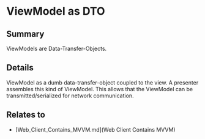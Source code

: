 # ViewModel as DTO

## Summary
ViewModels are Data-Transfer-Objects.

## Details
ViewModel as a dumb data-transfer-object coupled to the view. A presenter assembles this kind of ViewModel.
This allows that the ViewModel can be transmitted/serialized for network communication.


## Relates to

* [Web_Client_Contains_MVVM.md](Web Client Contains MVVM)
